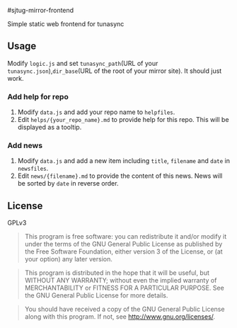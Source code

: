 #sjtug-mirror-frontend

Simple static web frontend for tunasync

## Usage
Modify `logic.js` and set `tunasync_path`(URL of your `tunasync.json`),`dir_base`(URL of the root of your mirror site). It should just work.

### Add help for repo
1. Modify `data.js` and add your repo name to `helpfiles`.
2. Edit `helps/{your_repo_name}.md` to provide help for this repo. This will be displayed as a tooltip.

### Add news
1. Modify `data.js` and add a new item including `title`, `filename` and `date` in `newsfiles`.
2. Edit `news/{filename}.md` to provide the content of this news. News will be sorted by `date` in reverse order.

## License
GPLv3

 > This program is free software: you can redistribute it and/or modify
 it under the terms of the GNU General Public License as published by
 the Free Software Foundation, either version 3 of the License, or
 (at your option) any later version.

 > This program is distributed in the hope that it will be useful,
 but WITHOUT ANY WARRANTY; without even the implied warranty of
 MERCHANTABILITY or FITNESS FOR A PARTICULAR PURPOSE.  See the
 GNU General Public License for more details.

 > You should have received a copy of the GNU General Public License
 along with this program.  If not, see <http://www.gnu.org/licenses/>.
